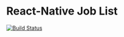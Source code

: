 # React-Native Job List

[![Build Status](https://travis-ci.org/dbyilmaz/jobs.svg?branch=master)](https://travis-ci.org/dbyilmaz/jobs)
